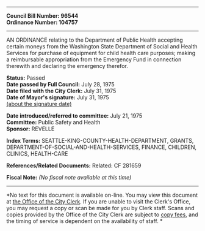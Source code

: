 * * * * *  
  
**Council Bill Number: [](#h0)[](#h2)96544**   
**Ordinance Number: 104757**  
  
* * * * *  
  
AN ORDINANCE relating to the Department of Public Health accepting certain moneys from the Washington State Department of Social and Health Services for purchase of equipment for child health care purposes; making a reimbursable appropriation from the Emergency Fund in connection therewith and declaring the emergency therefor.  
  
**Status:** Passed   
**Date passed by Full Council:** July 28, 1975   
**Date filed with the City Clerk:** July 31, 1975   
**Date of Mayor's signature:** July 31, 1975   
[(about the signature date)](/~public/approvaldate.htm)   
  
  
**Date introduced/referred to committee:** July 21, 1975   
**Committee:** Public Safety and Health   
**Sponsor:** REVELLE   
  
**Index Terms:** SEATTLE-KING-COUNTY-HEALTH-DEPARTMENT, GRANTS, DEPARTMENT-OF-SOCIAL-AND-HEALTH-SERVICES, FINANCE, CHILDREN, CLINICS, HEALTH-CARE  
  
**References/Related Documents:** Related: CF 281659  
  
**Fiscal Note:** *(No fiscal note available at this time)*  
  
* * * * *  
  
*No text for this document is available on-line. You may view this document at [the Office of the City Clerk](http://www.seattle.gov/leg/clerk/contactUs.htm). If you are unable to visit the Clerk's Office, you may request a copy or scan be made for you by Clerk staff. Scans and copies provided by the Office of the City Clerk are subject to [copy fees](http://clerk.seattle.gov/~public/clerkfees.htm), and the timing of service is dependent on the availability of staff. *  
  
  
